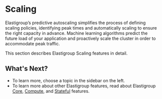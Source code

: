 # Scaling

Elastigroup’s predictive autoscaling simplifies the process of defining scaling policies, identifying peak times and automatically scaling to ensure the right capacity in advance. Machine learning algorithms predict the future load of your application and proactively scale the cluster in order to accommodate peak traffic.

This section describes Elastigroup Scaling features in detail.

## What's Next?
* To learn more, choose a topic in the sidebar on the left.
* To learn more about other Elastigroup features, read about Elastigroup [Core](elastigroup/features/core-features/), [Compute](elastigroup/features/compute/), and [Stateful](elastigroup/features/stateful-instance/) features.
